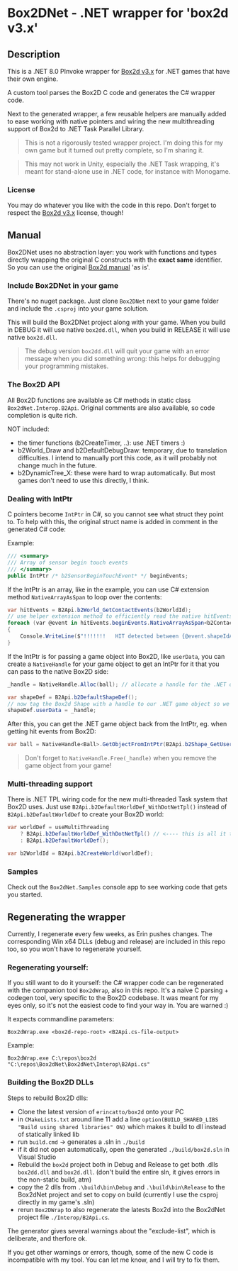 # Box2DNet - .NET wrapper for 'box2d v3.x'

## Description

This is a .NET 8.0 PInvoke wrapper for [Box2d v3.x](https://github.com/erincatto/box2d) for .NET games that have their own engine. 

A custom tool parses the Box2D C code and generates the C# wrapper code.

Next to the generated wrapper, a few reusable helpers are manually added to ease working with native pointers and wiring the new multithreading support of Box2d to .NET Task Parallel Library.

> This is not a rigorously tested wrapper project. I'm doing this for my own game but it turned out pretty complete, so I'm sharing it.

> This may not work in Unity, especially the .NET Task wrapping, it's meant for stand-alone use in .NET code, for instance with Monogame.

### License

You may do whatever you like with the code in this repo. Don't forget to respect the [Box2d v3.x](https://github.com/erincatto/box2d) license, though!

## Manual

Box2DNet uses no abstraction layer: you work with functions and types directly wrapping the original C constructs with the **exact same** identifier. So you can use the original [Box2d manual](https://box2d.org/documentation/) 'as is'.

### Include Box2DNet in your game

There's no nuget package. Just clone ```Box2DNet``` next to your game folder and include the ```.csproj``` into your game solution.

This will build the Box2DNet project along with your game. When you build in DEBUG it will use native ```box2dd.dll```, when you build in RELEASE it will use native ```box2d.dll```.

> The debug version ```box2dd.dll``` will quit your game with an error message when you did something wrong: this helps for debugging your programming mistakes.

### The Box2D API

All Box2D functions are available as C# methods in static class ```Box2dNet.Interop.B2Api```. Original comments are also available, so code completion is quite rich.

NOT included:

* the timer functions (b2CreateTimer, ..): use .NET timers :)
* b2World_Draw and b2DefaultDebugDraw: temporary, due to translation difficulties. I intend to manually port this code, as it will probably not change much in the future.
* b2DynamicTree_X: these were hard to wrap automatically. But most games don't need to use this directly, I think.

### Dealing with IntPtr

C pointers become ```IntPtr``` in C#, so you cannot see what struct they point to. To help with this, the original struct name is added in comment in the generated C# code:

Example:

``` C#
/// <summary>
/// Array of sensor begin touch events
/// </summary>
public IntPtr /* b2SensorBeginTouchEvent* */ beginEvents;
```

If the IntPtr is an array, like in the example, you can use C# extension method ```NativeArrayAsSpan``` to loop over the contents:

``` C#
var hitEvents = B2Api.b2World_GetContactEvents(b2WorldId);
// use helper extension method to efficiently read the native hitEvents array with little code:
foreach (var @event in hitEvents.beginEvents.NativeArrayAsSpan<b2ContactBeginTouchEvent>(hitEvents.beginCount))
{
    Console.WriteLine($"!!!!!!!   HIT detected between {@event.shapeIdA} and {@event.shapeIdB}");
}
```

If the IntPtr is for passing a game object into Box2D, like ```userData```, you can create a ```NativeHandle``` for your game object to get an IntPtr for it that you can pass to the native Box2D side:

``` C#
_handle = NativeHandle.Alloc(ball); // allocate a handle for the .NET object and return it as IntPtr.

var shapeDef = B2Api.b2DefaultShapeDef();
// now tag the Box2d Shape with a handle to our .NET game object so we can always find the .NET game object back:
shapeDef.userData = _handle;
```

After this, you can get the .NET game object back from the IntPtr, eg. when getting hit events from Box2D:

``` C#
var ball = NativeHandle<Ball>.GetObjectFromIntPtr(B2Api.b2Shape_GetUserData(@event.shapeIdA));
```

> Don't forget to ```NativeHandle.Free(_handle)``` when you remove the game object from your game!

### Multi-threading support

There is .NET TPL wiring code for the new multi-threaded Task system that Box2D uses. Just use ```B2Api.b2DefaultWorldDef_WithDotNetTpl()``` instead of ```B2Api.b2DefaultWorldDef``` to create your Box2D world:

``` C#
var worldDef = useMultiThreading
    ? B2Api.b2DefaultWorldDef_WithDotNetTpl() // <---- this is all it takes for default multi threading
    : B2Api.b2DefaultWorldDef();

var b2WorldId = B2Api.b2CreateWorld(worldDef);
```

### Samples

Check out the ```Box2dNet.Samples``` console app to see working code that gets you started.

## Regenerating the wrapper

Currently, I regenerate every few weeks, as Erin pushes changes. The corresponding Win x64 DLLs (debug and release) are included in this repo too, so you won't have to regenerate yourself. 

### Regenerating yourself:

If you still want to do it yourself: the C# wrapper code can be regenerated with the companion tool ```Box2dWrap```, also in this repo. 
It's a naive C parsing + codegen tool, very specific to the Box2D codebase. It was meant for my eyes only, so it's not the easiest code to find your way in. You are warned :)

It expects commandline parameters: 

```Box2dWrap.exe <box2d-repo-root> <B2Api.cs-file-output>``` 

Example:

```Box2dWrap.exe C:\repos\box2d "C:\repos\Box2dNet\Box2dNet\Interop\B2Api.cs"```

### Building the Box2D DLLs

Steps to rebuild Box2D dlls:

* Clone the latest version of ```erincatto/box2d``` onto your PC
* in ```CMakeLists.txt``` around line 11 add a line ```option(BUILD_SHARED_LIBS "Build using shared libraries" ON)``` which makes it build to dll instead of statically linked lib
* run ```build.cmd``` -> generates a .sln in ```./build```
* if it did not open automatically, open the generated ```./build/box2d.sln``` in Visual Studio
* Rebuild the ```box2d``` project both in Debug and Release to get both .dlls ```box2dd.dll``` and ```box2d.dll```. (don't build the entire sln, it gives errors in the non-static build, atm)
* copy the 2 dlls from ```.\build\bin\Debug``` and ```.\build\bin\Release``` to the Box2dNet project and set to copy on build (currently I use the csproj directly in my game's .sln)
* rerun ```Box2DWrap``` to also regenerate the latests Box2d into the Box2dNet project file ```./Interop/B2Api.cs```.

The generator gives several warnings about the "exclude-list", which is deliberate, and therfore ok.

If you get other warnings or errors, though, some of the new C code is incompatible with my tool. You can let me know, and I will try to fix them.

